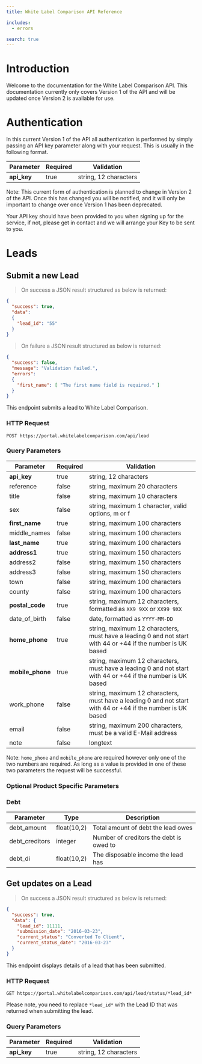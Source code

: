 ```yaml
---
title: White Label Comparison API Reference

includes:
  - errors

search: true
---
```


# Introduction

Welcome to the documentation for the White Label Comparison API. This documentation currently only covers Version 1 of the API and will be updated once Version 2 is available for use.

# Authentication

In this current Version 1 of the API all authentication is performed by simply passing an API key parameter along with your request. This is usually in the following format.

Parameter | Required | Validation
--------- | -------- | ----------
**api_key** | true | string, 12 characters

<aside class="notice">Note: This current form of authentication is planned to change in Version 2 of the API. Once this has changed you will be notified, and it will only be important to change over once Version 1 has been deprecated.</aside>

Your API key should have been provided to you when signing up for the service, if not, please get in contact and we will arrange your Key to be sent to you.

# Leads

## Submit a new Lead

> On success a JSON result structured as below is returned:

```json
{ 
  "success": true, 
  "data": 
  { 
    "lead_id": "55"
  } 
}
```

> On failure a JSON result structured as below is returned:

```json
{ 
  "success": false, 
  "message": "Validation failed.", 
  "errors": 
  { 
    "first_name": [ "The first name field is required." ] 
  } 
}
```

This endpoint submits a lead to White Label Comparison.

### HTTP Request

`POST https://portal.whitelabelcomparison.com/api/lead`

### Query Parameters

Parameter | Required | Validation
--------- | -------- | ----------
**api_key** | true | string, 12 characters
reference | false | string, maximum 20 characters
title | false | string, maximum 10 characters
sex | false | string, maximum 1 character, valid options, m or f
**first_name** | true | string, maximum 100 characters
middle_names | false | string, maximum 100 characters
**last_name** | true | string, maximum 100 characters
**address1** | true | string, maximum 150 characters
address2 | false | string, maximum 150 characters
address3 | false | string, maximum 150 characters
town | false | string, maximum 100 characters
county | false | string, maximum 100 characters
**postal_code** | true | string, maximum 12 characters, formatted as <code>XX9 9XX</code> or <code>XX99 9XX</code>
date_of_birth | false | date, formatted as <code>YYYY-MM-DD</code>
**home_phone** | true | string, maximum 12 characters, must have a leading 0 and not start with 44 or +44 if the number is UK based
**mobile_phone** | true | string, maximum 12 characters, must have a leading 0 and not start with 44 or +44 if the number is UK based
work_phone | false | string, maximum 12 characters, must have a leading 0 and not start with 44 or +44 if the number is UK based
email | false | string, maximum 200 characters, must be a valid E-Mail address
note | false | longtext

<aside class="notice">Note: <code>home_phone</code> and <code>mobile_phone</code> are required however only one of the two numbers are required. As long as a value is provided in one of these two parameters the request will be successful.</aside>

### Optional Product Specific Parameters

### Debt

Parameter | Type | Description
--------- | ---- | -----------
debt_amount | float(10,2) | Total amount of debt the lead owes
debt_creditors | integer | Number of creditors the debt is owed to
debt_di | float(10,2) | The disposable income the lead has

## Get updates on a Lead

> On success a JSON result structured as below is returned:

```json
{
  "success": true,
  "data": {
    "lead_id": 11111,
    "submission_date": "2016-03-23",
    "current_status": "Converted To Client",
    "current_status_date": "2016-03-23"
  }
}
```

This endpoint displays details of a lead that has been submitted.

### HTTP Request

`GET https://portal.whitelabelcomparison.com/api/lead/status/*lead_id*`

<aside class="warning">Please note, you need to replace <code>*lead_id*</code> with the Lead ID that was returned when submitting the lead.</aside>

### Query Parameters

Parameter | Required | Validation
--------- | -------- | ----------
**api_key** | true | string, 12 characters
